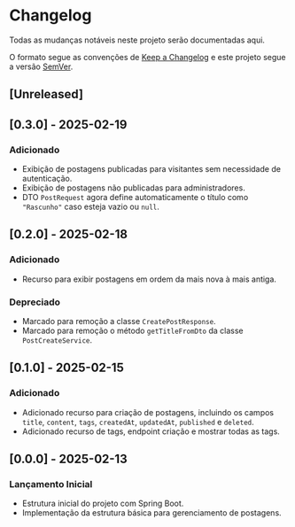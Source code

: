 # Changelog

Todas as mudanças notáveis neste projeto serão documentadas aqui.

O formato segue as convenções de [Keep a Changelog](https://keepachangelog.com/en/1.0.0/) e este projeto segue a versão [SemVer](https://semver.org/lang/pt-BR/).

## [Unreleased]

## [0.3.0] - 2025-02-19
### Adicionado
- Exibição de postagens publicadas para visitantes sem necessidade de autenticação.
- Exibição de postagens não publicadas para administradores.
- DTO `PostRequest` agora define automaticamente o título como `"Rascunho"` caso esteja vazio ou `null`.

## [0.2.0] - 2025-02-18
### Adicionado
- Recurso para exibir postagens em ordem da mais nova à mais antiga.

### Depreciado
- Marcado para remoção a classe `CreatePostResponse`.
- Marcado para remoção o método `getTitleFromDto` da classe `PostCreateService`.

## [0.1.0] - 2025-02-15
### Adicionado
- Adicionado recurso para criação de postagens, incluindo os campos `title`, `content`, `tags`, `createdAt`, `updatedAt`, `published` e `deleted`.
- Adicionado recurso de tags, endpoint criação e mostrar todas as tags.

## [0.0.0] - 2025-02-13
### Lançamento Inicial
- Estrutura inicial do projeto com Spring Boot.
- Implementação da estrutura básica para gerenciamento de postagens.
